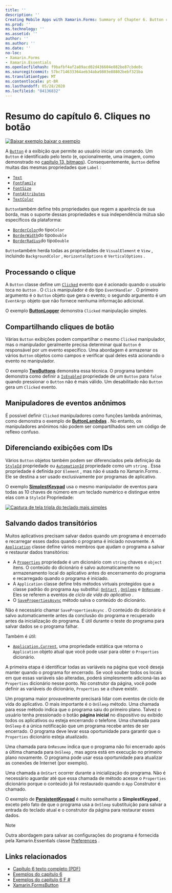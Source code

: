 ```yaml
---
title: ''
description: ''
Creating Mobile Apps with Xamarin.Forms: Summary of Chapter 6. Button clicks''
ms.prod: ''
ms.technology: ''
ms.assetid: ''
author: ''
ms.author: ''
ms.date: ''
no-loc:
- Xamarin.Forms
- Xamarin.Essentials
ms.openlocfilehash: f9bafbf4af2a89acd02d436604e882be87cbde8c
ms.sourcegitcommit: 57bc714633364aeb34aba9803e88802bebf321ba
ms.translationtype: MT
ms.contentlocale: pt-BR
ms.lasthandoff: 05/28/2020
ms.locfileid: "84136832"
---
```

# <a name="summary-of-chapter-6-button-clicks"></a>Resumo do capítulo 6. Cliques no botão

[![Baixar exemplo ](~/media/shared/download.png) baixar o exemplo](https://github.com/xamarin/xamarin-forms-book-samples/tree/master/Chapter06)

A [`Button`](xref:Xamarin.Forms.Button) é a exibição que permite ao usuário iniciar um comando. Um `Button` é identificado pelo texto (e, opcionalmente, uma imagem, como demonstrado no [capítulo 13, bitmaps](chapter13.md)). Consequentemente, `Button` define muitas das mesmas propriedades que `Label` :

- [`Text`](xref:Xamarin.Forms.Button.Text)
- [`FontFamily`](xref:Xamarin.Forms.Button.FontFamily)
- [`FontSize`](xref:Xamarin.Forms.Button.FontSize)
- [`FontAttributes`](xref:Xamarin.Forms.Button.FontAttributes)
- [`TextColor`](xref:Xamarin.Forms.Button.TextColor)

`Button`também define três propriedades que regem a aparência de sua borda, mas o suporte dessas propriedades e sua independência mútua são específicos da plataforma:

- [`BorderColor`](xref:Xamarin.Forms.Button.BorderColor)do tipo`Color`
- [`BorderWidth`](xref:Xamarin.Forms.Button.BorderWidth)do tipo`Double`
- [`BorderRadius`](xref:Xamarin.Forms.Button.BorderRadius)do tipo`Double`

`Button`também herda todas as propriedades de `VisualElement` e `View` , incluindo `BackgroundColor` , `HorizontalOptions` e `VerticalOptions` .

## <a name="processing-the-click"></a>Processando o clique

A `Button` classe define um [`Clicked`](xref:Xamarin.Forms.Button.Clicked) evento que é acionado quando o usuário toca no `Button` . O `Click` manipulador é do tipo `EventHandler` . O primeiro argumento é o `Button` objeto que gera o evento; o segundo argumento é um `EventArgs` objeto que não fornece nenhuma informação adicional.

O exemplo [**ButtonLogger**](https://github.com/xamarin/xamarin-forms-book-samples/tree/master/Chapter06/ButtonLogger) demonstra `Clicked` manipulação simples.

## <a name="sharing-button-clicks"></a>Compartilhando cliques de botão

Várias `Button` exibições podem compartilhar o mesmo `Clicked` manipulador, mas o manipulador geralmente precisa determinar qual `Button` é responsável por um evento específico. Uma abordagem é armazenar os vários `Button` objetos como campos e verificar qual deles está acionando o evento no manipulador.

O exemplo [**TwoButtons**](https://github.com/xamarin/xamarin-forms-book-samples/tree/master/Chapter06/TwoButtons) demonstra essa técnica. O programa também demonstra como definir a [`IsEnabled`](xref:Xamarin.Forms.VisualElement.IsEnabled) propriedade de um `Button` para `false` quando pressionar o `Button` não é mais válido. Um desabilitado não `Button` gera um `Clicked` evento.

## <a name="anonymous-event-handlers"></a>Manipuladores de eventos anônimos

É possível definir `Clicked` manipuladores como funções lambda anônimas, como demonstra o exemplo de [**ButtonLambdas**](https://github.com/xamarin/xamarin-forms-book-samples/tree/master/Chapter06/ButtonLambdas) . No entanto, os manipuladores anônimos não podem ser compartilhados sem um código de reflexo confuso.

## <a name="distinguishing-views-with-ids"></a>Diferenciando exibições com IDs

Vários `Button` objetos também podem ser diferenciados pela definição da [`StyleId`](xref:Xamarin.Forms.Element.StyleId) propriedade ou [`AutomationId`](xref:Xamarin.Forms.Element.AutomationId) propriedade como um `string` . Essa propriedade é definida por `Element` , mas não é usada no Xamarin.Forms . Ele se destina a ser usado exclusivamente por programas de aplicativo.

O exemplo [**SimplestKeypad**](https://github.com/xamarin/xamarin-forms-book-samples/tree/master/Chapter06/SimplestKeypad) usa o mesmo manipulador de eventos para todas as 10 chaves de número em um teclado numérico e distingue entre elas com a `StyleId` Propriedade:

[![Captura de tela tripla do teclado mais simples](images/ch06fg04-small.png "Calculator")](images/ch06fg04-large.png#lightbox "Calculator")

## <a name="saving-transient-data"></a>Salvando dados transitórios

Muitos aplicativos precisam salvar dados quando um programa é encerrado e recarregar esses dados quando o programa é iniciado novamente. A [`Application`](xref:Xamarin.Forms.Application) classe define vários membros que ajudam o programa a salvar e restaurar dados transitórios:

- A [`Properties`](xref:Xamarin.Forms.Application.Properties) propriedade é um dicionário com `string` chaves e `object` itens. O conteúdo do dicionário é salvo automaticamente no armazenamento local do aplicativo antes do encerramento do programa e recarregado quando o programa é iniciado.
- A `Application` classe define três métodos virtuais protegidos que a classe padrão do programa `App` substitui: [`OnStart`](xref:Xamarin.Forms.Application.OnStart) , [`OnSleep`](xref:Xamarin.Forms.Application.OnSleep) e [`OnResume`](xref:Xamarin.Forms.Application.OnResume) . Eles se referem a eventos de *ciclo de vida do aplicativo* .
- O [`SavePropertiesAsync`](xref:Xamarin.Forms.Application.SavePropertiesAsync) método salva o conteúdo do dicionário.

Não é necessário chamar `SavePropertiesAsync` . O conteúdo do dicionário é salvo automaticamente antes da conclusão do programa e recuperado antes da inicialização do programa. É útil durante o teste do programa para salvar dados se o programa falhar.

Também é útil:

- [`Application.Current`](xref:Xamarin.Forms.Application.Current), uma propriedade estática que retorna o `Application` objeto atual que você pode usar para obter o `Properties` dicionário.

A primeira etapa é identificar todas as variáveis na página que você deseja manter quando o programa for encerrado. Se você souber todos os locais em que essas variáveis são alteradas, poderá simplesmente adicioná-las ao `Properties` dicionário nesse ponto. No construtor da página, você pode definir as variáveis do dicionário, `Properties` se a chave existir.

Um programa maior provavelmente precisará lidar com eventos de ciclo de vida do aplicativo. O mais importante é o `OnSleep` método. Uma chamada para esse método indica que o programa saiu do primeiro plano. Talvez o usuário tenha pressionado o botão **página inicial** no dispositivo ou exibido todos os aplicativos ou esteja encerrando o telefone. Uma chamada para `OnSleep` é a única notificação que um programa recebe antes de ser encerrado. O programa deve levar essa oportunidade para garantir que o `Properties` dicionário esteja atualizado.

Uma chamada para `OnResume` indica que o programa não foi encerrado após a última chamada para `OnSleep` , mas agora está em execução no primeiro plano novamente. O programa pode usar essa oportunidade para atualizar as conexões de Internet (por exemplo).

Uma chamada a `OnStart` ocorrer durante a inicialização do programa. Não é necessário aguardar até que essa chamada de método acesse o `Properties` dicionário porque o conteúdo já foi restaurado quando o `App` Construtor é chamado.

O exemplo de [**PersistentKeypad**](https://github.com/xamarin/xamarin-forms-book-samples/tree/master/Chapter06/PersistentKeypad) é muito semelhante a **SimplestKeypad** , exceto pelo fato de que o programa usa a `OnSleep` substituição para salvar a entrada do teclado atual e o construtor da página para restaurar esses dados.

> [!NOTE]
> Outra abordagem para salvar as configurações do programa é fornecida pela Xamarin.Essentials classe [Preferences](~/essentials/preferences.md) .

## <a name="related-links"></a>Links relacionados

- [Capítulo 6 texto completo (PDF)](https://download.xamarin.com/developer/xamarin-forms-book/XamarinFormsBook-Ch06-Apr2016.pdf)
- [Exemplos do capítulo 6](https://github.com/xamarin/xamarin-forms-book-samples/tree/master/Chapter06)
- [Exemplos do capítulo 6 F #](https://github.com/xamarin/xamarin-forms-book-samples/tree/master/Chapter06/FS)
- [Xamarin.FormsButton](~/xamarin-forms/user-interface/button.md)
